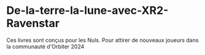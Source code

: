 # De-la-terre-la-lune-avec-XR2-Ravenstar
Ces livres sont conçus pour les Nuls. Pour attirer de nouveaux joueurs dans la communauté d'Orbiter 2024
